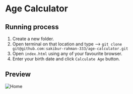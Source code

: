 # Age Calculator

## Running process

1. Create a new folder.
2. Open terminal on that location and type --> `git clone git@github.com:sakibur-rahman-333/age-calculator.git`
3. Open `index.html` using any of your favourite browser.
4. Enter your birth date and click `Calculate Age` button.

## Preview

![Home](https://i.imgur.com/ANGBzUa.png)
